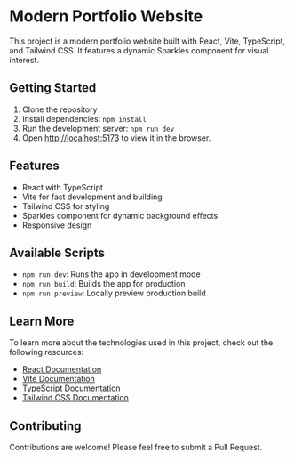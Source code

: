 # Modern Portfolio Website

This project is a modern portfolio website built with React, Vite, TypeScript, and Tailwind CSS. It features a dynamic Sparkles component for visual interest.

## Getting Started

1. Clone the repository
2. Install dependencies: `npm install`
3. Run the development server: `npm run dev`
4. Open [http://localhost:5173](http://localhost:5173) to view it in the browser.

## Features

- React with TypeScript
- Vite for fast development and building
- Tailwind CSS for styling
- Sparkles component for dynamic background effects
- Responsive design

## Available Scripts

- `npm run dev`: Runs the app in development mode
- `npm run build`: Builds the app for production
- `npm run preview`: Locally preview production build

## Learn More

To learn more about the technologies used in this project, check out the following resources:

- [React Documentation](https://reactjs.org/docs/getting-started.html)
- [Vite Documentation](https://vitejs.dev/guide/)
- [TypeScript Documentation](https://www.typescriptlang.org/docs/)
- [Tailwind CSS Documentation](https://tailwindcss.com/docs)

## Contributing

Contributions are welcome! Please feel free to submit a Pull Request.
